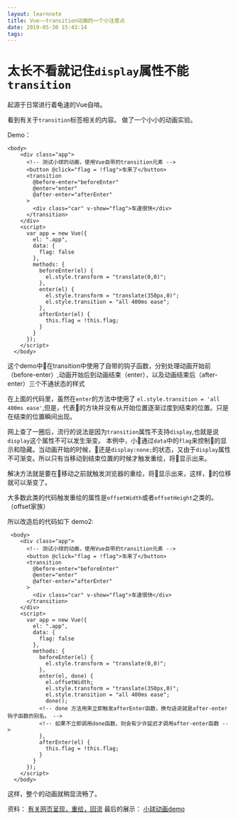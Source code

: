 ```yaml
---
layout: learnnote
title: Vue——transition动画的一个小注意点
date: 2019-05-30 15:43:14
tags:
---
```

# 太长不看就记住`display`属性不能`transition`

起源于日常进行着龟速的Vue自啃。

看到有关于`transition`标签相关的内容。
做了一个小小的动画实验。

Demo：
```
<body>
    <div class="app">
      <!-- 测试小球的动画，使用Vue自带的transition元素 -->
      <button @click="flag = !flag">车来了</button>
      <transition
        @before-enter="beforeEnter"
        @enter="enter"
        @after-enter="afterEnter"
      >
        <div class="car" v-show="flag">车速很快</div>
      </transition>
    </div>
    <script>
      var app = new Vue({
        el: ".app",
        data: {
          flag: false
        },
        methods: {
          beforeEnter(el) {
            el.style.transform = "translate(0,0)";
          },
          enter(el) {
            el.style.transform = "translate(350px,0)";
            el.style.transition = "all 400ms ease";
          },
          afterEnter(el) {
            this.flag = !this.flag;
          }
        }
      });
    </script>
  </body>
```
这个demo中在transition中使用了自带的钩子函数，分别处理动画开始前（before-enter）,动画开始后到动画结束（enter），以及动画结束后（after-enter）三个不通状态的样式

在上面的代码里，虽然在`enter`的方法中使用了 `el.style.transition = 'all 400ms ease'`,但是，代表🚗的方块并没有从开始位置逐渐过度到结束的位置。只是在结束的位置瞬间出现。

网上查了一圈后，流行的说法是因为`transition`属性不支持`display`,也就是说`display`这个属性不可以发生渐变。
本例中，小🚗通过`data`中的`flag`来控制🚗的显示和隐藏。当动画开始的时候，🚗还是`display:none;`的状态，又由于`display`属性不可渐变。所以只有当移动到结束位置的时候才触发重绘，将🚗显示出来。

解决方法就是要在🚗移动之前就触发浏览器的重绘，将🚗显示出来，这样，🚗的位移就可以渐变了。

大多数此类的代码触发重绘的属性是`offsetWidth`或者`offsetHeight`之类的。（offset家族）

所以改造后的代码如下
demo2:
```
 <body>
    <div class="app">
      <!-- 测试小球的动画，使用Vue自带的transition元素 -->
      <button @click="flag = !flag">车来了</button>
      <transition
        @before-enter="beforeEnter"
        @enter="enter"
        @after-enter="afterEnter"
      >
        <div class="car" v-show="flag">车速很快</div>
      </transition>
    </div>
    <script>
      var app = new Vue({
        el: ".app",
        data: {
          flag: false
        },
        methods: {
          beforeEnter(el) {
            el.style.transform = "translate(0,0)";
          },
          enter(el, done) {
            el.offsetWidth;
            el.style.transform = "translate(350px,0)";
            el.style.transition = "all 400ms ease";
            done();
          <!-- done 方法用来立即触发afterEnter函数，换句话说就是after-enter钩子函数的别名。 -->
          <!-- 如果不立即调用done函数，则会有少许延迟才调用after-enter函数 -->
          },
          afterEnter(el) {
            this.flag = !this.flag;
          }
        }
      });
    </script>
  </body>
```
这样，整个的动画就稍显流畅了。



资料：
[有关网页呈现，重绘，回流](https://blog.csdn.net/xingsilong/article/details/80624765)
最后的展示：
[小球动画demo](/demo/小球动画.html)
